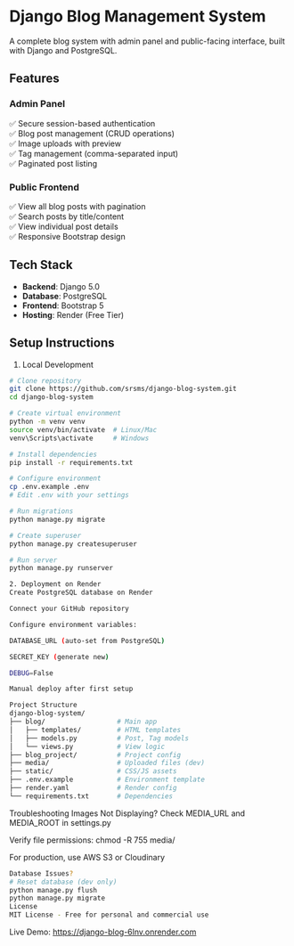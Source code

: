 ﻿# Django Blog Management System

A complete blog system with admin panel and public-facing interface, built with Django and PostgreSQL.

## Features

### Admin Panel
✅ Secure session-based authentication  
✅ Blog post management (CRUD operations)  
✅ Image uploads with preview  
✅ Tag management (comma-separated input)  
✅ Paginated post listing  

### Public Frontend
✅ View all blog posts with pagination  
✅ Search posts by title/content  
✅ View individual post details  
✅ Responsive Bootstrap design  

## Tech Stack
- **Backend**: Django 5.0
- **Database**: PostgreSQL
- **Frontend**: Bootstrap 5
- **Hosting**: Render (Free Tier)

## Setup Instructions

1. Local Development
```bash
# Clone repository
git clone https://github.com/srsms/django-blog-system.git
cd django-blog-system

# Create virtual environment
python -m venv venv
source venv/bin/activate  # Linux/Mac
venv\Scripts\activate     # Windows

# Install dependencies
pip install -r requirements.txt

# Configure environment
cp .env.example .env
# Edit .env with your settings

# Run migrations
python manage.py migrate

# Create superuser
python manage.py createsuperuser

# Run server
python manage.py runserver

2. Deployment on Render
Create PostgreSQL database on Render

Connect your GitHub repository

Configure environment variables:

DATABASE_URL (auto-set from PostgreSQL)

SECRET_KEY (generate new)

DEBUG=False

Manual deploy after first setup

Project Structure
django-blog-system/
├── blog/                  # Main app
│   ├── templates/         # HTML templates
│   ├── models.py          # Post, Tag models
│   └── views.py           # View logic
├── blog_project/          # Project config
├── media/                 # Uploaded files (dev)
├── static/                # CSS/JS assets
├── .env.example           # Environment template
├── render.yaml            # Render config
└── requirements.txt       # Dependencies
```
Troubleshooting
Images Not Displaying?
Check MEDIA_URL and MEDIA_ROOT in settings.py

Verify file permissions: chmod -R 755 media/

For production, use AWS S3 or Cloudinary

```bash
Database Issues?
# Reset database (dev only)
python manage.py flush
python manage.py migrate
License
MIT License - Free for personal and commercial use
```

Live Demo: https://django-blog-6lnv.onrender.com

